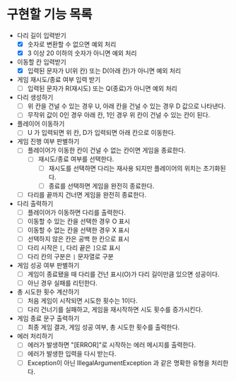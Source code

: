 # 구현할 기능 목록

- 다리 길이 입력받기
    - [x] 숫자로 변환할 수 없으면 예외 처리
    - [x] 3 이상 20 이하의 숫자가 아니면 예외 처리
- 이동할 칸 입력받기
    - [x] 입력된 문자가 U(위 칸) 또는 D(아래 칸)가 아니면 예외 처리
- 게임 재시도/종료 여부 입력 받기
    - [ ] 입력된 문자가 R(재시도) 또는 Q(종료)가 아니면 예외 처리
- 다리 생성하기
    - [ ] 위 칸을 건널 수 있는 경우 U, 아래 칸을 건널 수 있는 경우 D 값으로 나타낸다.
    - [ ] 무작위 값이 0인 경우 아래 칸, 1인 경우 위 칸이 건널 수 있는 칸이 된다.
- 플레이어 이동하기
    - [ ] U 가 입력되면 위 칸, D가 입력되면 아래 칸으로 이동한다.
- 게임 진행 여부 판별하기
    - [ ] 플레이어가 이동한 칸이 건널 수 없는 칸이면 게임을 종료한다.
        - [ ] 재시도/종료 여부를 선택한다.
            - [ ] 재시도를 선택하면 다리는 재사용 되지만 플레이어의 위치는 초기화된다.
            - [ ] 종료를 선택하면 게임을 완전히 종료한다.
    - [ ] 다리를 끝까지 건너면 게임을 완전히 종료한다.
- 다리 출력하기
    - [ ] 플레이어가 이동하면 다리를 출력한다.
    - [ ] 이동할 수 있는 칸을 선택한 경우 O 표시
    - [ ] 이동할 수 없는 칸을 선택한 경우 X 표시
    - [ ] 선택하지 않은 칸은 공백 한 칸으로 표시
    - [ ] 다리 시작은 `[`, 다리 끝은 `]`으로 표시
    - [ ] 다리 칸의 구분은 ` | ` 문자열로 구분
- 게임 성공 여부 판별하기
    - [ ] 게임이 종료됐을 때 다리를 건넌 표시(O)가 다리 길이만큼 있으면 성공이다.
    - [ ] 아닌 경우 실패를 리턴한다.
- 총 시도한 횟수 계산하기
    - [ ] 처음 게임이 시작되면 시도한 횟수는 1이다.
    - [ ] 다리 건너기를 실패하고, 게임을 재시작하면 시도 횟수를 증가시킨다.
- 게임 종료 문구 출력하기
    - [ ] 최종 게임 결과, 게임 성공 여부, 총 시도한 횟수를 출력한다.
- 에러 처리하기
    - [ ] 에러가 발생하면 "[ERROR]"로 시작하는 에러 메시지를 출력한다.
    - [ ] 에러가 발생한 입력을 다시 받는다.
    - [ ] Exception이 아닌 IllegalArgumentException 과 같은 명확한 유형을 처리한다.

